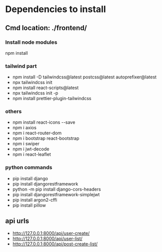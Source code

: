 # Dependencies to install

## Cmd location: ./frontend/

### Install node modules

npm install

### tailwind part

- npm install -D tailwindcss@latest postcss@latest autoprefixer@latest
- npx tailwindcss init
- npm install react-scripts@latest
- npx tailwindcss init -p
- npm install prettier-plugin-tailwindcss

### others

- npm install react-icons --save
- npm i axios
- npm i react-router-dom
- npm i bootstrap react-bootstrap
- npm i swiper
- npm i jwt-decode
- npm i react-leaflet

### python commands

- pip install django
- pip install djangorestframework
- python -m pip install django-cors-headers
- pip install djangorestframework-simplejwt
- pip install argon2-cffi
- pip install pillow

## api urls

- http://127.0.0.1:8000/api/user-create/
- http://127.0.0.1:8000/api/user-list/
- http://127.0.0.1:8000/api/post-create-list/
